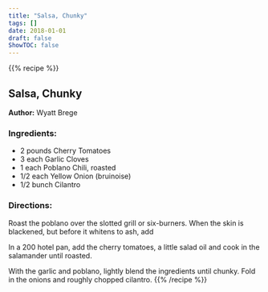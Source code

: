 ```yaml
---
title: "Salsa, Chunky"
tags: []
date: 2018-01-01
draft: false
ShowTOC: false
---
```


{{% recipe %}}

## Salsa, Chunky

**Author:** Wyatt Brege



### Ingredients:

-   2 pounds Cherry Tomatoes
-   3 each Garlic Cloves
-   1 each Poblano Chili, roasted
-   1/2 each Yellow Onion (bruinoise)
-   1/2 bunch Cilantro

### Directions: 

Roast the poblano over the slotted grill or six-burners. When the skin
is blackened, but before it whitens to ash, add

In a 200 hotel pan, add the cherry tomatoes, a little salad oil and cook
in the salamander until roasted.

With the garlic and poblano, lightly blend the ingredients until chunky.
Fold in the onions and roughly chopped cilantro.
{{% /recipe %}}
